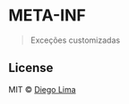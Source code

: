 # META-INF 

> Exceções customizadas

## License

MIT © [Diego Lima](https://github.com/dfslima/portalCliente)
